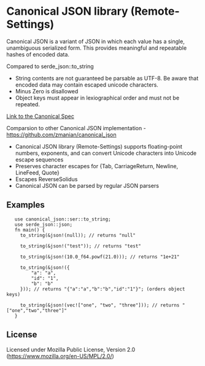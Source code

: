 # Canonical JSON library (Remote-Settings)

  Canonical JSON is a variant of JSON in which each value has a single,
  unambiguous serialized form. This provides meaningful and repeatable hashes
  of encoded data.

Compared to serde_json::to_string
- String contents are not guaranteed be parsable as UTF-8. Be aware that encoded data may contain escaped unicode characters.
- Minus Zero is disallowed
- Object keys must appear in lexiographical order and must not be repeated.

[Link to the Canonical Spec](spec.txt)

Comparsion to other Canonical JSON implementation - https://github.com/zmanian/canonical_json

- Canonical JSON library (Remote-Settings) supports floating-point numbers, exponents, and can convert Unicode characters into Unicode escape sequences
- Preserves character escapes for {Tab, CarriageReturn, Newline, LineFeed, Quote}
- Escapes ReverseSolidus
- Canonical JSON can be parsed by regular JSON parsers

## Examples

```rust,no_run
   use canonical_json::ser::to_string;
   use serde_json::json;
   fn main() {
     to_string(&json!(null)); // returns "null"
 
     to_string(&json!("test")); // returns "test"
 
     to_string(&json!(10.0_f64.powf(21.0))); // returns "1e+21"
 
     to_string(&json!({
         "a": "a",
         "id": "1",
         "b": "b"
     })); // returns "{"a":"a","b":"b","id":"1"}"; (orders object keys)
 
     to_string(&json!(vec!["one", "two", "three"])); // returns "["one","two","three"]"
   } 
```

## License

Licensed under Mozilla Public License, Version 2.0 (https://www.mozilla.org/en-US/MPL/2.0/)
